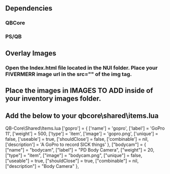 ## Dependencies
### QBCore
### PS/QB

## Overlay Images
### Open the Index.html file located in the NUI folder. Place your FIVERMERR image url in the src="" of the img tag.

## Place the images in IMAGES TO ADD inside of your inventory images folder.

## Add the below to your qbcore\shared\items.lua
QB-Core\Shared\Items.lua
['gopro'] = {
    ['name'] = 'gopro',
    ['label'] = 'GoPro 11',
    ['weight'] = 500,
    ['type'] = 'item',
    ['image'] = 'gopro.png',
    ['unique'] = false,
    ['useable'] = true,
    ['shouldClose'] = false,
    ['combinable'] = nil,
    ['description'] = 'A GoPro to record SICK things'
},
["bodycam"] = {
    ["name"] = "bodycam",
    ["label"] = "PD Body Camera",
    ["weight"] = 20,
    ["type"] = "item",
    ["image"] = "bodycam.png",
    ["unique"] = false,
    ["useable"] = true, 
    ["shouldClose"] = true,
    ["combinable"] = nil,
    ["description"] = "Body Camera"
},